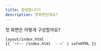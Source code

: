 ```yaml
---
title: 환영합니다?
description: 첫화면인데요?
---
```


첫 화면은 어떻게 구성할까요?

```bash
layout/index.html
{{ `<!-- /index.html  -->` | safeHTML }}
```
